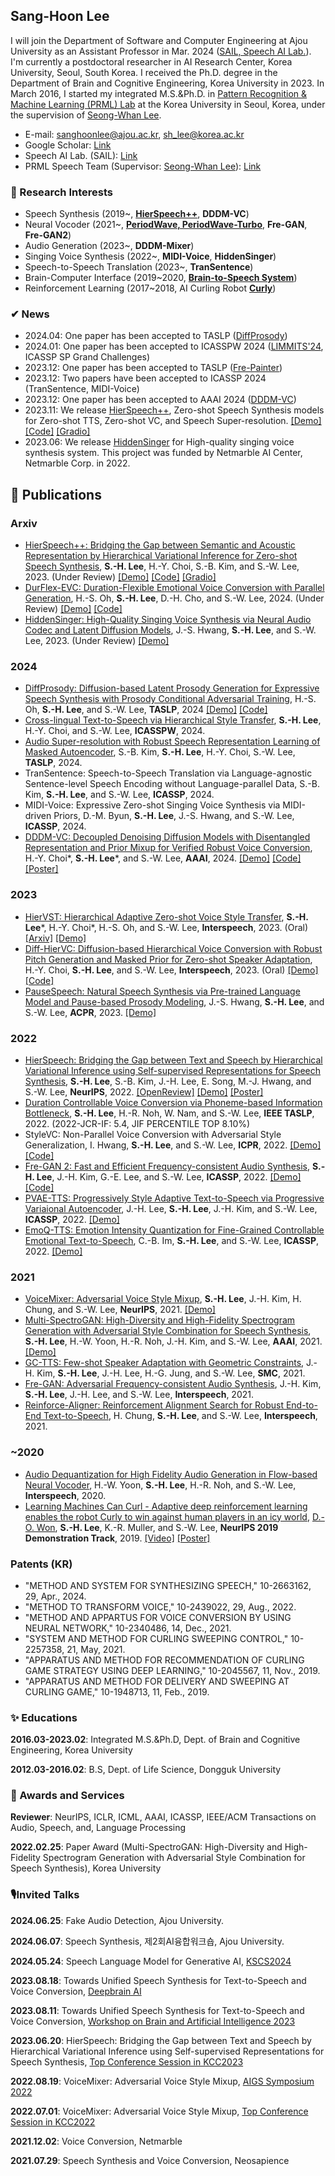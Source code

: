 ## Sang-Hoon Lee
I will join the Department of Software and Computer Engineering at Ajou University as an Assistant Professor in Mar. 2024 ([SAIL, Speech AI Lab.](https://sites.google.com/view/speechailab)). I'm currently a postdoctoral researcher in AI Research Center, Korea University, Seoul, South Korea. I received the Ph.D. degree in the Department of Brain and Cognitive Engineering, Korea University in 2023. In March 2016, I started my integrated M.S.&Ph.D. in [Pattern Recognition & Machine Learning (PRML) Lab](http://pr.korea.ac.kr) at the Korea University in Seoul, Korea, under the supervision of [Seong-Whan Lee](http://pr.korea.ac.kr/sub2_1.php?code=LSW).

- E-mail: sanghoonlee@ajou.ac.kr, sh_lee@korea.ac.kr
- Google Scholar: [Link](https://scholar.google.com/citations?user=HDzlBm0AAAAJ&hl=en)
- Speech AI Lab. (SAIL): [Link](https://sites.google.com/view/speechailab)
- PRML Speech Team (Supervisor: [Seong-Whan Lee](http://pr.korea.ac.kr/sub2_1.php?code=LSW)): [Link](https://prml-lab-speech-team.github.io/demo/)

### 👀 Research Interests 
- Speech Synthesis (2019~, [**HierSpeech++**](https://github.com/sh-lee-prml/HierSpeechpp), **DDDM-VC**)
- Neural Vocoder (2021~, [**PeriodWave, PeriodWave-Turbo**](https://github.com/sh-lee-prml/PeriodWave), **Fre-GAN**, **Fre-GAN2**)
- Audio Generation (2023~, **DDDM-Mixer**)
- Singing Voice Synthesis (2022~, **MIDI-Voice**, **HiddenSinger**)
- Speech-to-Speech Translation (2023~, **TranSentence**)
- Brain-Computer Interface (2019~2020, **[Brain-to-Speech System](https://brain-to-speech.github.io/demo/BTS)**)
- Reinforcement Learning (2017~2018, AI Curling Robot **[Curly](https://www.youtube.com/watch?v=71S8qpmU6VA)**)

### ✔ News
- 2024.04: One paper has been accepted to TASLP ([DiffProsody](https://github.com/hsoh0306/DiffProsody))
- 2024.01: One paper has been accepted to ICASSPW 2024 ([LIMMITS'24](https://sites.google.com/view/limmits24/home?authuser=0), ICASSP SP Grand Challenges)  
- 2023.12: One paper has been accepted to TASLP ([Fre-Painter](https://ieeexplore.ieee.org/document/10381805))
- 2023.12: Two papers have been accepted to ICASSP 2024 (TranSentence, MIDI-Voice)
- 2023.12: One paper has been accepted to AAAI 2024 ([DDDM-VC](https://arxiv.org/abs/2305.15816)) 
- 2023.11: We release [HierSpeech++](https://github.com/sh-lee-prml/HierSpeechpp), Zero-shot Speech Synthesis models for Zero-shot TTS, Zero-shot VC, and Speech Super-resolution. [[Demo]](https://sh-lee-prml.github.io/HierSpeechpp-demo/) [[Code]](https://github.com/sh-lee-prml/HierSpeechpp) [[Gradio]](https://huggingface.co/spaces/LeeSangHoon/HierSpeech_TTS)
- 2023.06: We release [HiddenSinger](https://arxiv.org/abs/2306.06814) for High-quality singing voice synthesis system. This project was funded by Netmarble AI Center, Netmarble Corp. in 2022.
<!-- 
- 2023.05: We release [Decoupled Denoising Diffusion Models (DDDMs) and DDDM-VC](https://arxiv.org/abs/2305.15816) for robust voice conversion system. We also extend DDDMs to DDDM-TTS by utilzing the pre-trained DDDM-VC and Text-to-Vec (TTV) systems. 
- 2023.05: Two Paper have been accepted to Interspeech 2023 (Diff-HierVC, HierVST)
- 2022.11: Two paper have been accepted to [JKAIA2022](http://aiassociation.kr/UploadData/Editor/Conference/202211/AB25A5D8158240D0A0D04C593F48DF0D.pdf)
- 2022.09: One paper has been accepted to NeurIPS 2022 (HierSpeech)
- 2022.03: One paper has been accepted to IEEE TASLP (DCVC)
- 2022.03: One paper has been accepted to ICPR 2022 (StyleVC) 
- 2022.01: Three paper have been accepted to ICASSP 2022 (Fre-GAN 2, EmoQ-TTS, PVAE-TTS) -->



## 🎉 Publications
### Arxiv
- [HierSpeech++: Bridging the Gap between Semantic and Acoustic Representation by Hierarchical Variational Inference for Zero-shot Speech Synthesis](https://arxiv.org/abs/2311.12454), **S.-H. Lee**, H.-Y. Choi, S.-B. Kim, and S.-W. Lee, 2023. (Under Review) [[Demo]](https://sh-lee-prml.github.io/HierSpeechpp-demo/) [[Code]](https://github.com/sh-lee-prml/HierSpeechpp) [[Gradio]](https://huggingface.co/spaces/LeeSangHoon/HierSpeech_TTS)
- [DurFlex-EVC: Duration-Flexible Emotional Voice Conversion with Parallel Generation](https://arxiv.org/abs/2401.08095), H.-S. Oh, **S.-H. Lee**, D.-H. Cho, and S.-W. Lee, 2024. (Under Review) [[Demo]](https://prml-lab-speech-team.github.io/durflex/) [[Code]](https://github.com/hs-oh-prml/DurFlexEVC)
- [HiddenSinger: High-Quality Singing Voice Synthesis via Neural Audio Codec and Latent Diffusion Models](https://arxiv.org/abs/2306.06814), J.-S. Hwang, **S.-H. Lee**, and S.-W. Lee, 2023. (Under Review) [[Demo]](https://jisang93.github.io/hiddensinger-demo/)
  
### 2024
- [DiffProsody: Diffusion-based Latent Prosody Generation for Expressive Speech Synthesis with Prosody Conditional Adversarial Training](https://arxiv.org/abs/2307.16549), H.-S. Oh, **S.-H. Lee**, and S.-W. Lee, **TASLP**, 2024 [[Demo]](https://prml-lab-speech-team.github.io/demo/DiffProsody/) [[Code]](https://github.com/hsoh0306/DiffProsody)
- [Cross-lingual Text-to-Speech via Hierarchical Style Transfer](https://sites.google.com/view/limmits24/home?authuser=0), **S.-H. Lee**, H.-Y. Choi, and S.-W. Lee, **ICASSPW**, 2024. 
- [Audio Super-resolution with Robust Speech Representation Learning of Masked Autoencoder](https://ieeexplore.ieee.org/document/10381805), S.-B. Kim, **S.-H. Lee**, H.-Y. Choi, S.-W. Lee, **TASLP**, 2024.
- TranSentence: Speech-to-Speech Translation via Language-agnostic Sentence-level Speech Encoding without Language-parallel Data, S.-B. Kim, **S.-H. Lee**, and S.-W. Lee, **ICASSP**, 2024.
- MIDI-Voice: Expressive Zero-shot Singing Voice Synthesis via MIDI-driven Priors, D.-M. Byun, **S.-H. Lee**, J.-S. Hwang, and S.-W. Lee, **ICASSP**, 2024.
- [DDDM-VC: Decoupled Denoising Diffusion Models with Disentangled Representation and Prior Mixup for Verified Robust Voice Conversion](https://arxiv.org/abs/2305.15816), H.-Y. Choi*, **S.-H. Lee***, and S.-W. Lee, **AAAI**, 2024. [[Demo]](https://hayeong0.github.io/DDDM-VC-demo/) [[Code]](https://github.com/hayeong0/DDDM-VC) [[Poster]](https://github.com/sh-lee-prml/sh-lee-prml/blob/main/DDDM-VC_poster.pdf)

### 2023 
- [HierVST: Hierarchical Adaptive Zero-shot Voice Style Transfer](https://www.isca-speech.org/archive/interspeech_2023/lee23i_interspeech.html), **S.-H. Lee***, H.-Y. Choi*, H.-S. Oh, and S.-W. Lee, **Interspeech**, 2023. (Oral) [[Arxiv]](https://arxiv.org/abs/2307.16171) [[Demo]](https://hiervst.github.io/)
- [Diff-HierVC: Diffusion-based Hierarchical Voice Conversion with Robust Pitch Generation and Masked Prior for Zero-shot Speaker Adaptation](https://www.isca-speech.org/archive/interspeech_2023/choi23d_interspeech.html), H.-Y. Choi, **S.-H. Lee**, and S.-W. Lee, **Interspeech**, 2023. (Oral) [[Demo]](https://diff-hiervc.github.io/) [[Code]](https://github.com/hayeong0/Diff-HierVC)
- [PauseSpeech: Natural Speech Synthesis via Pre-trained Language Model and Pause-based Prosody Modeling](https://arxiv.org/abs/2306.07489), J.-S. Hwang, **S.-H. Lee**, and S.-W. Lee, **ACPR**, 2023. [[Demo]](https://jisang93.github.io/pausespeech-demo/)
### 2022
- [HierSpeech: Bridging the Gap between Text and Speech by Hierarchical Variational Inference using Self-supervised Representations for Speech Synthesis](https://openreview.net/pdf?id=awdyRVnfQKX), **S.-H. Lee**, S.-B. Kim, J.-H. Lee, E. Song, M.-J. Hwang, and S.-W. Lee, **NeurIPS**, 2022. [[OpenReview]](https://openreview.net/forum?id=awdyRVnfQKX) [[Demo]](https://sh-lee-prml.github.io/hierspeech-demo/) [[Poster]](https://github.com/sh-lee-prml/sh-lee-prml/blob/main/HierSpeech_poster_final.pdf)
- [Duration Controllable Voice Conversion via Phoneme-based Information Bottleneck](https://ieeexplore.ieee.org/abstract/document/9729483), **S.-H. Lee**, H.-R. Noh, W. Nam, and S.-W. Lee, **IEEE TASLP**, 2022. (2022-JCR-IF: 5.4, JIF PERCENTILE TOP 8.10%)
- StyleVC: Non-Parallel Voice Conversion with Adversarial Style Generalization, I. Hwang, **S.-H. Lee**, and S.-W. Lee, **ICPR**, 2022. [[Demo]](https://prml-lab-speech-team.github.io/demo/insun-hwang/StyleVC/) [[Code]](https://github.com/intory89/StyleVC)
- [Fre-GAN 2: Fast and Efficient Frequency-consistent Audio Synthesis](https://ieeexplore.ieee.org/document/9746675), **S.-H. Lee**, J.-H. Kim, G.-E. Lee, and S.-W. Lee, **ICASSP**, 2022. [[Demo]](https://prml-lab-speech-team.github.io/demo/FreGAN2/) [[Code]](https://github.com/prml-lab-speech-team/demo/tree/master/FreGAN2/code)
- [PVAE-TTS: Progressively Style Adaptive Text-to-Speech via Progressive Variaional Autoencoder](https://ieeexplore.ieee.org/document/9747388),	J.-H. Lee, **S.-H. Lee**, J.-H. Kim, and S.-W. Lee,  **ICASSP**, 2022. [[Demo]](https://prml-lab-speech-team.github.io/demo/PVAE-TTS/)
- [EmoQ-TTS: Emotion Intensity Quantization for Fine-Grained Controllable Emotional Text-to-Speech](https://ieeexplore.ieee.org/document/9747098),	C.-B. Im, **S.-H. Lee**, and S.-W. Lee, **ICASSP**, 2022. [[Demo]](https://prml-lab-speech-team.github.io/demo/EmoQ-TTS/)


### 2021
- [VoiceMixer: Adversarial Voice Style Mixup](https://proceedings.neurips.cc/paper/2021/hash/0266e33d3f546cb5436a10798e657d97-Abstract.html), **S.-H. Lee**, J.-H. Kim, H. Chung, and S.-W. Lee, **NeurIPS**, 2021. [[Demo]](https://anonymous-speech.github.io/voicemixer/)
- [Multi-SpectroGAN: High-Diversity and High-Fidelity Spectrogram Generation with Adversarial Style Combination for Speech Synthesis](https://arxiv.org/abs/2012.07267), **S.-H. Lee**, H.-W. Yoon, H.-R. Noh, J.-H. Kim, and S.-W. Lee, **AAAI**, 2021. [[Demo]](https://anonymsg.github.io/MSG/Demo/index.html)
- [GC-TTS: Few-shot Speaker Adaptation with Geometric Constraints](https://ieeexplore.ieee.org/abstract/document/9658830), J.-H. Kim, **S.-H. Lee**, J.-H. Lee, H.-G. Jung, and S.-W. Lee, **SMC**, 2021.
- [Fre-GAN: Adversarial Frequency-consistent Audio Synthesis](https://arxiv.org/abs/2106.02297), J.-H. Kim, **S.-H. Lee**, J.-H. Lee, and S.-W. Lee, **Interspeech**, 2021.  
- [Reinforce-Aligner: Reinforcement Alignment Search for Robust End-to-End Text-to-Speech](https://arxiv.org/abs/2106.02830), H. Chung, **S.-H. Lee**, and S.-W. Lee, **Interspeech**, 2021.  

### ~2020
- [Audio Dequantization for High Fidelity Audio Generation in Flow-based Neural Vocoder](https://arxiv.org/abs/2008.06867), H.-W. Yoon, **S.-H. Lee**, H.-R. Noh, and S.-W. Lee, **Interspeech**, 2020.  
- [Learning Machines Can Curl - Adaptive deep reinforcement learning enables the robot Curly to win against human players in an icy world](https://nips.cc/Conferences/2019/ScheduleMultitrack?event=15442), [D.-O. Won](https://sites.google.com/view/aiml-hallym/people/professor?authuser=0), **S.-H. Lee**, K.-R. Muller, and S.-W. Lee, **NeurIPS 2019 Demonstration Track**, 2019. [[Video]](https://www.youtube.com/watch?v=71S8qpmU6VA) [[Poster]](https://github.com/sh-lee-prml/sh-lee-prml/blob/main/NeurIPS2019_poster.pdf)

### Patents (KR)
- "METHOD AND SYSTEM FOR SYNTHESIZING SPEECH," 10-2663162, 29, Apr., 2024.
- "METHOD TO TRANSFORM VOICE," 10-2439022, 29, Aug., 2022.
- "METHOD AND APPARTUS FOR VOICE CONVERSION BY USING NEURAL NETWORK," 10-2340486, 14, Dec., 2021.
- "SYSTEM AND METHOD FOR CURLING SWEEPING CONTROL," 10-2257358, 21, May, 2021.
- "APPARATUS AND METHOD FOR RECOMMENDATION OF CURLING GAME STRATEGY USING DEEP LEARNING," 10-2045567, 11, Nov., 2019.
- "APPARATUS AND METHOD FOR DELIVERY AND SWEEPING AT CURLING GAME," 10-1948713, 11, Feb., 2019.


### ✨ Educations
**2016.03-2023.02**: Integrated M.S.&Ph.D, Dept. of Brain and Cognitive Engineering, Korea University

**2012.03-2016.02**: B.S, Dept. of Life Science, Dongguk University

### 🎁 Awards and Services
**Reviewer**: NeurIPS, ICLR, ICML, AAAI, ICASSP, IEEE/ACM Transactions on Audio, Speech, and, Language Processing 

**2022.02.25**: Paper Award (Multi-SpectroGAN: High-Diversity and High-Fidelity Spectrogram Generation with Adversarial Style Combination for Speech Synthesis), Korea University

### 🎙Invited Talks
**2024.06.25**: Fake Audio Detection, Ajou University. 

**2024.06.07**: Speech Synthesis, 제2회AI융합워크숍, Ajou University.

**2024.05.24**: Speech Language Model for Generative AI, [KSCS2024](https://cogsci.or.kr/kscs2024/)

**2023.08.18**: Towards Unified Speech Synthesis for Text-to-Speech and Voice Conversion, [Deepbrain AI](https://www.deepbrain.io/)

**2023.08.11**: Towards Unified Speech Synthesis for Text-to-Speech and Voice Conversion, [Workshop on Brain and Artificial Intelligence 2023](https://brainedusociety.kr/Conference/ConferenceView.asp?AC=2&CODE=CI20230701&CpPage=91#CONF)

**2023.06.20**: HierSpeech: Bridging the Gap between Text and Speech by Hierarchical Variational Inference using Self-supervised Representations for Speech Synthesis, [Top Conference Session in KCC2023](https://www.kiise.or.kr/conference/kcc/2023/)

**2022.08.19**: VoiceMixer: Adversarial Voice Style Mixup, [AIGS Symposium 2022](https://aigs.kr/default/customer/customer_01.php?com_board_basic=read_form&topmenu=5&left=1&com_board_idx=24&com_board_id=2)

**2022.07.01**: VoiceMixer: Adversarial Voice Style Mixup, [Top Conference Session in KCC2022](https://www.kiise.or.kr/conference/kcc/2022/)

**2021.12.02**: Voice Conversion, Netmarble

**2021.07.29**: Speech Synthesis and Voice Conversion, Neosapience

